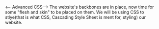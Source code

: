 <-- Advanced CSS-->
The website's backbones are in place, now time for some "flesh and skin" to be placed on them. We will be using CSS to stlye(that is what CSS, Cascading Style Sheet is ment for, styling) our website.


